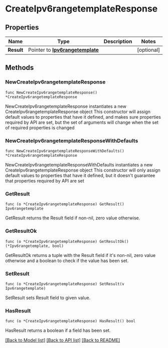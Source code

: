 # CreateIpv6rangetemplateResponse

## Properties

Name | Type | Description | Notes
------------ | ------------- | ------------- | -------------
**Result** | Pointer to [**Ipv6rangetemplate**](Ipv6rangetemplate.md) |  | [optional] 

## Methods

### NewCreateIpv6rangetemplateResponse

`func NewCreateIpv6rangetemplateResponse() *CreateIpv6rangetemplateResponse`

NewCreateIpv6rangetemplateResponse instantiates a new CreateIpv6rangetemplateResponse object
This constructor will assign default values to properties that have it defined,
and makes sure properties required by API are set, but the set of arguments
will change when the set of required properties is changed

### NewCreateIpv6rangetemplateResponseWithDefaults

`func NewCreateIpv6rangetemplateResponseWithDefaults() *CreateIpv6rangetemplateResponse`

NewCreateIpv6rangetemplateResponseWithDefaults instantiates a new CreateIpv6rangetemplateResponse object
This constructor will only assign default values to properties that have it defined,
but it doesn't guarantee that properties required by API are set

### GetResult

`func (o *CreateIpv6rangetemplateResponse) GetResult() Ipv6rangetemplate`

GetResult returns the Result field if non-nil, zero value otherwise.

### GetResultOk

`func (o *CreateIpv6rangetemplateResponse) GetResultOk() (*Ipv6rangetemplate, bool)`

GetResultOk returns a tuple with the Result field if it's non-nil, zero value otherwise
and a boolean to check if the value has been set.

### SetResult

`func (o *CreateIpv6rangetemplateResponse) SetResult(v Ipv6rangetemplate)`

SetResult sets Result field to given value.

### HasResult

`func (o *CreateIpv6rangetemplateResponse) HasResult() bool`

HasResult returns a boolean if a field has been set.


[[Back to Model list]](../README.md#documentation-for-models) [[Back to API list]](../README.md#documentation-for-api-endpoints) [[Back to README]](../README.md)


